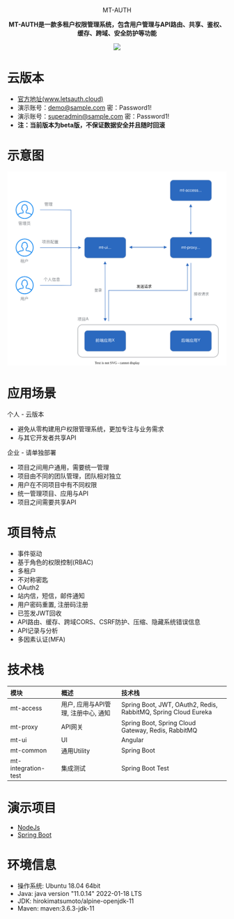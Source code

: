 <p align="center" >
    MT-AUTH
</p>
<p align="center">
  <strong>MT-AUTH是一款多租户权限管理系统，包含用户管理与API路由、共享、鉴权、缓存、跨域、安全防护等功能</strong>
</p>

<p align="center">
    <img src="https://img.shields.io/github/last-commit/publicdevop2019/mt-auth.svg?style=flat-square" />
</p>

# 云版本

- [官方地址(www.letsauth.cloud)](https://www.letsauth.cloud/login)
- 演示账号：demo@sample.com 密：Password1!
- 演示账号：superadmin@sample.com 密：Password1!
- **注：当前版本为beta版，不保证数据安全并且随时回滚**
# 示意图

![arthitecture](./doc/arthitecture/architecture.drawio.svg)

# 应用场景

个人 - 云版本

- 避免从零构建用户权限管理系统，更加专注与业务需求
- 与其它开发者共享API

企业 - 请单独部署

- 项目之间用户通用，需要统一管理
- 项目由不同的团队管理，团队相对独立
- 用户在不同项目中有不同权限
- 统一管理项目、应用与API
- 项目之间需要共享API

# 项目特点

- 事件驱动
- 基于角色的权限控制(RBAC)
- 多租户
- 不对称密匙
- OAuth2
- 站内信，短信，邮件通知
- 用户密码重置, 注册码注册
- 已签发JWT回收
- API路由、缓存、跨域CORS、CSRF防护、压缩、隐藏系统错误信息
- API记录与分析
- 多因素认证(MFA)


# 技术栈

| 模块                  | 概述                     | 技术栈                                                            |  
|:--------------------|:-----------------------|:---------------------------------------------------------------|
| mt-access           | 用户, 应用与API管理, 注册中心, 通知 | Spring Boot, JWT, OAuth2, Redis, RabbitMQ, Spring Cloud Eureka |
| mt-proxy            | API网关                  | Spring Boot, Spring Cloud Gateway, Redis, RabbitMQ             |
| mt-ui               | UI                     | Angular                                                        |
| mt-common           | 通用Utility              | Spring Boot                                                    |
| mt-integration-test | 集成测试                   | Spring Boot Test                                               |

# 演示项目
- [NodeJs](./mt-sample/nodejs)
- [Spring Boot](./mt-sample/spring-boot)
# 环境信息
- 操作系统: Ubuntu  18.04 64bit
- Java: java version "11.0.14" 2022-01-18 LTS
- JDK: hirokimatsumoto/alpine-openjdk-11
- Maven: maven:3.6.3-jdk-11